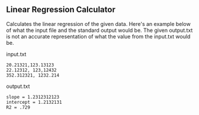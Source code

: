 ## Linear Regression Calculator
Calculates the linear regression of the given data. Here's an example below of what the input file and the standard output would be. The given output.txt is not an accurate representation of what the value from the input.txt would be.

input.txt
```
20.21321,123.13123
22.12312, 123,12432
352.312321, 1232.214
```

output.txt
```
slope = 1.2312312123
intercept = 1.2132131
R2 = .729
```
